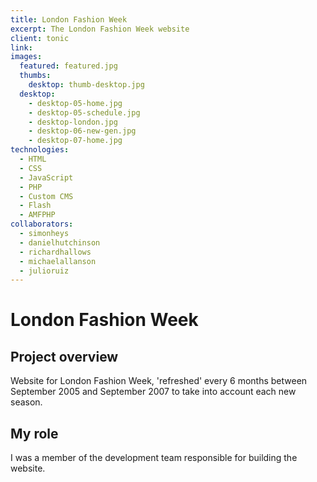 ```yaml
---
title: London Fashion Week
excerpt: The London Fashion Week website
client: tonic
link:
images:
  featured: featured.jpg
  thumbs:
    desktop: thumb-desktop.jpg
  desktop:
    - desktop-05-home.jpg
    - desktop-05-schedule.jpg
    - desktop-london.jpg
    - desktop-06-new-gen.jpg
    - desktop-07-home.jpg
technologies:
  - HTML
  - CSS
  - JavaScript
  - PHP
  - Custom CMS
  - Flash
  - AMFPHP
collaborators:
  - simonheys
  - danielhutchinson
  - richardhallows
  - michaelallanson
  - julioruiz
---
```


# London Fashion Week

## Project overview

Website for London Fashion Week, 'refreshed' every 6 months between September 2005 and September 2007 to take into account each new season.

## My role

I was a member of the development team responsible for building the website.
